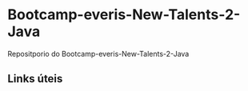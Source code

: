 # Bootcamp-everis-New-Talents-2-Java
Repositporio do Bootcamp-everis-New-Talents-2-Java

## Links úteis
